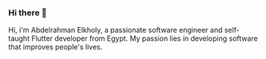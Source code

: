 ### Hi there 👋

Hi, i'm Abdelrahman Elkholy, a passionate software engineer and self-taught Flutter developer from Egypt. My passion lies in developing software that improves people's lives.

<!--
**aelkholy9/aelkholy9** is a ✨ _special_ ✨ repository because its `README.md` (this file) appears on your GitHub profile.

Here are some ideas to get you started:

- 🔭 I’m currently working on ...
- 🌱 I’m currently learning ...
- 👯 I’m looking to collaborate on ...
- 🤔 I’m looking for help with ...
- 💬 Ask me about ...
- 📫 How to reach me: ...
- 😄 Pronouns: ...
- ⚡ Fun fact: ...
-->
